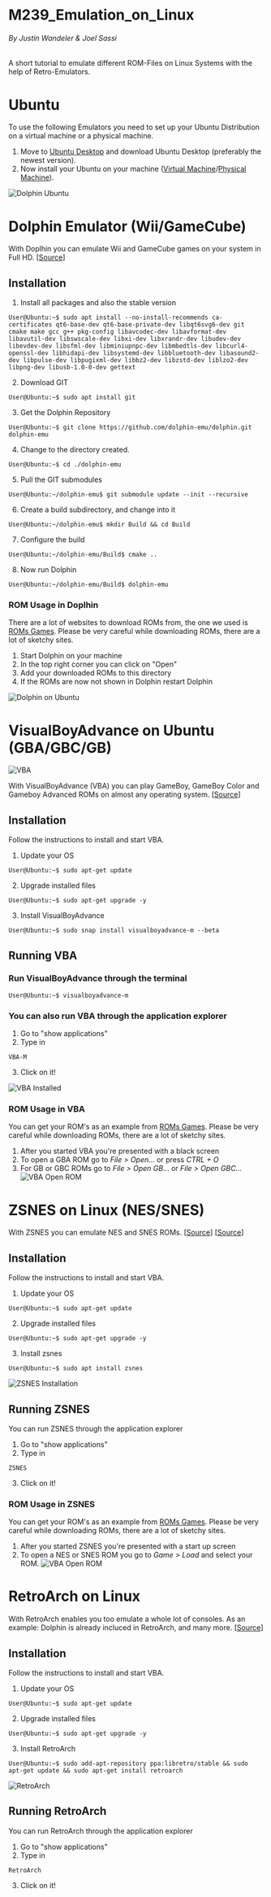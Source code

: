 # M239_Emulation_on_Linux
###### By Justin Wandeler & Joel Sassi

A short tutorial to emulate different ROM-Files on Linux Systems with the help of Retro-Emulators. 

# Ubuntu 
To use the following Emulators you need to set up your Ubuntu Distribution on a virtual machine or a physical machine.

1. Move to [Ubuntu Desktop](https://ubuntu.com/download/desktop "Ubuntu Desktop") and download Ubuntu Desktop (preferably  the newest version).
2. Now install your Ubuntu on your machine ([Virtual Machine](https://www.makeuseof.com/install-ubuntu-on-vmware-workstation/ "Install Ubuntu with VMware Workstation Pro")/[Physical Machine](https://www.dell.com/support/kbdoc/de-ch/000119771/anleitung-zum-erstellen-eines-live-ubuntu-linux-usb-schl%C3%BCssels "Install Ubuntu with Rufus")).

![Dolphin Ubuntu](https://cdn2.steamgriddb.com/file/sgdb-cdn/logo/860ec4b483f4eb74c18dff91f162331a.png "Dolphin")
# Dolphin Emulator (Wii/GameCube)
With Doplhin you can emulate Wii and GameCube games on your system in Full HD. 
[[Source](https://de.dolphin-emu.org/docs/guides/building-dolphin-linux/ "Dolphin-Emu Wiki")]
## Installation
1. Install all packages and also the stable version
  ```
User@Ubuntu:~$ sudo apt install --no-install-recommends ca-certificates qt6-base-dev qt6-base-private-dev libqt6svg6-dev git cmake make gcc g++ pkg-config libavcodec-dev libavformat-dev libavutil-dev libswscale-dev libxi-dev libxrandr-dev libudev-dev libevdev-dev libsfml-dev libminiupnpc-dev libmbedtls-dev libcurl4-openssl-dev libhidapi-dev libsystemd-dev libbluetooth-dev libasound2-dev libpulse-dev libpugixml-dev libbz2-dev libzstd-dev liblzo2-dev libpng-dev libusb-1.0-0-dev gettext
```
2. Download GIT
  ```
User@Ubuntu:~$ sudo apt install git
```
3. Get the Dolphin Repository
  ```
User@Ubuntu:~$ git clone https://github.com/dolphin-emu/dolphin.git dolphin-emu
```
4. Change to the directory created.
  ```
User@Ubuntu:~$ cd ./dolphin-emu
```
5. Pull the GIT submodules
  ```
User@Ubuntu:~/dolphin-emu$ git submodule update --init --recursive
```
6. Create a build subdirectory, and change into it
  ```
User@Ubuntu:~/dolphin-emu$ mkdir Build && cd Build

```
7. Configure the build
  ```
User@Ubuntu:~/dolphin-emu/Build$ cmake ..
```
8. Now run Dolphin
  ```
User@Ubuntu:~/dolphin-emu/Build$ dolphin-emu
```

### ROM Usage in Doplhin

There are a lot of websites to download ROMs from, the one we used is [ROMs Games](https://www.romsgames.net/roms/nintendo-wii/ "ROMs Games"). Please be very careful while downloading ROMs, there are a lot of sketchy sites. 

1. Start Dolphin on your machine
2. In the top right corner you can click on "Open"
3. Add your downloaded ROMs to this directory
4. If the ROMs are now not shown in Dolphin restart Dolphin
   
![Dolphin on Ubuntu](https://i.imgur.com/0rDtUTJ.png "Dolphin EMU on Ubuntu")

# VisualBoyAdvance on Ubuntu (GBA/GBC/GB) 
![VBA](https://i0.wp.com/visualboyadvance.org/wp-content/uploads/2022/08/cropped-visual-boy-advance-logo.webp?w=512&ssl=1 "VBA")

With VisualBoyAdvance (VBA) you can play GameBoy, GameBoy Color and Gameboy Advanced ROMs on almost any operating system. [[Source](https://visualboyadvance.org/install-linux/ "VBA Site")]
## Installation 
Follow the instructions to install and start VBA. 
1. Update your OS
  ```
User@Ubuntu:~$ sudo apt-get update
```
2. Upgrade installed files
  ```
User@Ubuntu:~$ sudo apt-get upgrade -y 
```
3. Install VisualBoyAdvance
  ```
User@Ubuntu:~$ sudo snap install visualboyadvance-m --beta
```
## Running VBA
### Run VisualBoyAdvance through the terminal
  ```
User@Ubuntu:~$ visualboyadvance-m
```

### You can also run VBA through the application explorer 
1. Go to "show applications"
2. Type in
  ```
VBA-M
```
3. Click on it!

![VBA Installed ](https://i0.wp.com/visualboyadvance.org/wp-content/uploads/2022/11/show-vba-m-app.png?w=373&ssl=1 "VBA Installed")

### ROM Usage in VBA
You can get your ROM's as an example from [ROMs Games](https://www.romsgames.net/roms/ "ROMs Games"). Please be very careful while downloading ROMs, there are a lot of sketchy sites.
1. After you started VBA you're presented with a black screen
2. To open a GBA ROM go to *File > Open...* or press *CTRL + O*
3. For GB or GBC ROMs go to *File > Open GB*... or *File > Open GBC...*
![VBA Open ROM ](https://i0.wp.com/visualboyadvance.org/wp-content/uploads/2022/11/visual-boy-advance-installed-on-linux.jpg?w=794&ssl=1 "VBA Open ROM")

# ZSNES on Linux (NES/SNES) 
With ZSNES you can emulate NES and SNES ROMs. [[Source](https://www.debugpoint.com/3-nes-emulators-to-play-old-nes-games-in-linux/ "ZSNES Tutorial")] [[Source](https://wiki.ubuntuusers.de/ZSNES/
 "ZSNES Tutorial")]
 
## Installation 
Follow the instructions to install and start VBA. 
1. Update your OS
  ```
User@Ubuntu:~$ sudo apt-get update
```
2. Upgrade installed files
  ```
User@Ubuntu:~$ sudo apt-get upgrade -y 
```
3. Install zsnes
  ```
User@Ubuntu:~$ sudo apt install zsnes
```
![ZSNES Installation](https://www.debugpoint.com/wp-content/uploads/2016/07/ZSNES-Main.png "SNES Installation")

## Running ZSNES
You can run ZSNES through the application explorer 
1. Go to "show applications"
2. Type in
  ```
ZSNES
```
3. Click on it!

### ROM Usage in ZSNES
You can get your ROM's as an example from [ROMs Games](https://www.romsgames.net/roms/ "ROMs Games"). Please be very careful while downloading ROMs, there are a lot of sketchy sites.
1. After you started ZSNES you're presented with a start up screen
2. To open a NES or SNES ROM you go to *Game > Load* and select your ROM. 
![VBA Open ROM ](https://i0.wp.com/visualboyadvance.org/wp-content/uploads/2022/11/visual-boy-advance-installed-on-linux.jpg?w=794&ssl=1 "VBA Open ROM")

# RetroArch on Linux
With RetroArch enables you too emulate a whole lot of consoles. As an example: Dolphin is already incluced in RetroArch, and many more. [[Source](https://www.retroarch.com/index.php?page=linux-instructions "RetroArch Tutorial")] 

## Installation 
Follow the instructions to install and start VBA. 
1. Update your OS
  ```
User@Ubuntu:~$ sudo apt-get update
```
2. Upgrade installed files
  ```
User@Ubuntu:~$ sudo apt-get upgrade -y 
```
3. Install RetroArch
  ```
User@Ubuntu:~$ sudo add-apt-repository ppa:libretro/stable && sudo apt-get update && sudo apt-get install retroarch
```
![RetroArch](https://www.addictivetips.com/app/uploads/2019/03/retroarch1-e1552001701690.jpg "SNES Installation")

## Running RetroArch
You can run RetroArch through the application explorer 
1. Go to "show applications"
2. Type in
  ```
RetroArch
```
3. Click on it!
